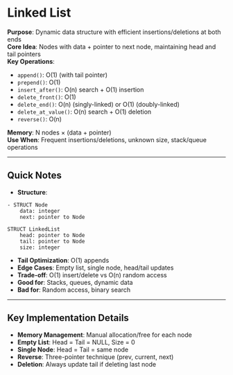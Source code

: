 # Linked List

**Purpose**: Dynamic data structure with efficient insertions/deletions at both ends  
**Core Idea**: Nodes with data + pointer to next node, maintaining head and tail pointers  
**Key Operations**:

- `append()`: O(1) (with tail pointer)
- `prepend()`: O(1)
- `insert_after()`: O(n) search + O(1) insertion
- `delete_front()`: O(1)
- `delete_end()`: O(n) (singly-linked) or O(1) (doubly-linked)
- `delete_at_value()`: O(n) search + O(1) deletion
- `reverse()`: O(n)

**Memory**: N nodes × (data + pointer)  
**Use When**: Frequent insertions/deletions, unknown size, stack/queue operations

---

## Quick Notes

- **Structure**:

```pseudo
- STRUCT Node
    data: integer
    next: pointer to Node

STRUCT LinkedList
    head: pointer to Node
    tail: pointer to Node  
    size: integer

```

- **Tail Optimization**: O(1) appends
- **Edge Cases**: Empty list, single node, head/tail updates
- **Trade-off**: O(1) insert/delete vs O(n) random access
- **Good for**: Stacks, queues, dynamic data
- **Bad for**: Random access, binary search

---

## Key Implementation Details

- **Memory Management**: Manual allocation/free for each node
- **Empty List**: Head = Tail = NULL, Size = 0
- **Single Node**: Head = Tail = same node
- **Reverse**: Three-pointer technique (prev, current, next)
- **Deletion**: Always update tail if deleting last node
